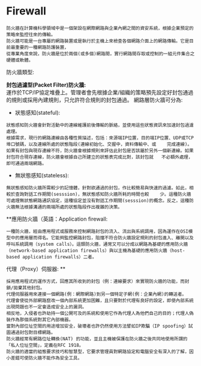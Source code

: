# Firewall
```
防火牆在計算機科學領域中是一個架設在網際網路與企業內網之間的資安系統，根據企業預定的策略來監控往來的傳輸。
防火牆可能是一台專屬的網路裝置或是執行於主機上來檢查各個網路介面上的網路傳輸。它是目前最重要的一種網路防護裝置，
從專業角度來說，防火牆是位於兩個(或多個)網路間，實行網路間存取或控制的一組元件集合之硬體或軟體。
```
防火牆類型:  

**封包過濾型(Packet Filter)防火牆:**  
運作於TCP/IP協定堆疊上。管理者會先根據企業/組織的策略預先設定好封包通過的規則或採用內建規則，只允許符合規則的封包通過。
網路層防火牆可分為:  
* 狀態感知(stateful):  
```
狀態感知防火牆會針對活動中的連線維護前後傳輸的脈絡，並使用這些狀態資訊來加速封包過濾處理。
根據需求，現行的網路連線由各種性質描述，包括：來源端IP位置，目的端IP位置、UDP或TCP埠口號碼，以及連線所處的狀態階段(連線初始化、交握中，資料傳輸中、或    完成連線)。
如果有封包與現存連線不符，防火牆會根據規則來評估此封包是否該屬於另外一個新連線。如果封包符合現存連線，防火牆會根據自己所建立的狀態表完成比對，該封包就   不必額外處理，即可通過兩端網路。
```
* 無狀態感知(stateless):  
```
無狀態感知防火牆所需較少的記憶體，針對欲通過的封包，作比較簡易與快速的過濾。如此，相較於查詢對話工作期間(sesssion)，無狀態感知防火牆所耗的時間也較    少。這種防火牆可處理無狀態網路通訊協定，這種協定並沒有對話工作期間(sesssion)的概念。反之，這種防火牆無法根據溝通的兩端所處的狀態階段作出複雜的決策。
```
**應用防火牆（英語：Application firewall:  
```
一種防火牆，經由應用程式或服務來控制網路封包的流入、流出與系統調用，因為運作在OSI模型中的應用層而得名。它能夠監控網路封包，阻擋不符合防火牆設定規則的封包進入、離開以及呼叫系統調用（system calls）。這類防火牆，通常又可以分成以網路為基礎的應用防火牆（network-based application firewalls）與以主機為基礎的應用防火牆（host-based application firewalls）二者。  
```
代理（Proxy）伺服器:  **
```
採用應用程式的運作方式，回應其所收到的封包（例：連線要求）來實現防火牆的功能，而封鎖/拋棄其他封包。
代理伺服器用來連接一個網路(例：網際網路)到另一個特定子網(例：企業內網)的轉送者。
代理會使從外部網路竄改一個內部系統更加困難，且只要對於代理有良好的設定，即使內部系統出現問題也不一定會造成安全上的漏洞。
相反地，入侵者也許劫持一個公開可及的系統和使用它作為代理人為他們自己的目的；代理人偽裝作為那個系統對其它內部機器。
當對內部位址空間的用途增加安全，破壞者也許仍然使用方法譬如IP欺騙（IP spoofing）試圖通過封包對目標網路。
防火牆經常有網路位址轉換(NAT) 的功能，並且主機被保護在防火牆之後共同地使用所謂的「私人位址空間」，定義在RFC 1918。
防火牆的適當的組態要求技巧和智慧型，它要求管理員對網路協定和電腦安全有深入的了解，因小差錯可使防火牆不能作為安全工具。
```
